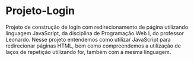 # Projeto-Login
Projeto de construção de login com redirecionamento de página utilizando linguagem JavaScript, da disciplina de Programação Web I, do professor Leonardo.  Nesse projeto entendemos como utilizar JavaScript para redirecionar páginas HTML, bem como compreendemos a utilização de laços de repetição utilizando for, também com a mesma linguagem.
